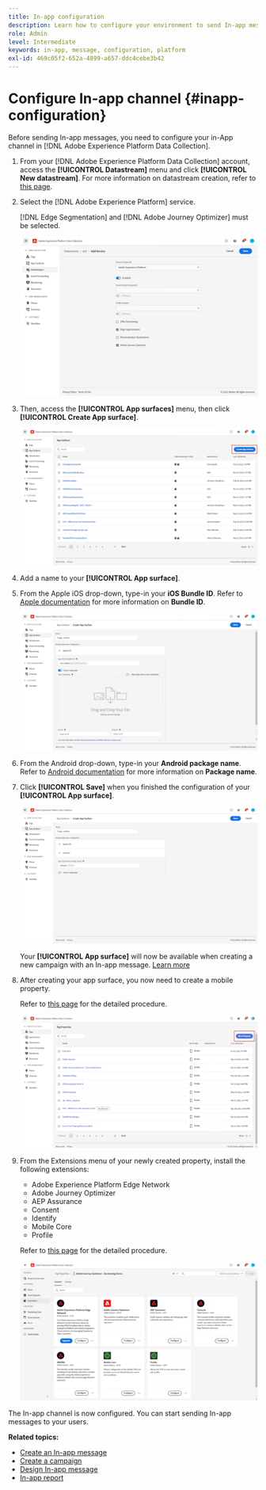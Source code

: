 ```yaml
---
title: In-app configuration
description: Learn how to configure your environment to send In-app messages with Journey Optimizer
role: Admin
level: Intermediate
keywords: in-app, message, configuration, platform
exl-id: 469c05f2-652a-4899-a657-ddc4cebe3b42
---
```

# Configure In-app channel {#inapp-configuration}

Before sending In-app messages, you need to configure your in-App channel in [!DNL Adobe Experience Platform Data Collection].

1. From your [!DNL Adobe Experience Platform Data Collection] account, access the **[!UICONTROL Datastream]** menu and click **[!UICONTROL New datastream]**. For more information on datastream creation, refer to [this page](https://aep-sdks.gitbook.io/docs/getting-started/configure-datastreams).

1. Select the [!DNL Adobe Experience Platform] service.

    [!DNL Edge Segmentation] and [!DNL Adobe Journey Optimizer] must be selected.

    ![](assets/inapp_config_6.png)

1. Then, access the **[!UICONTROL App surfaces]** menu, then click **[!UICONTROL Create App surface]**.

    ![](assets/inapp_config_1.png)

1. Add a name to your **[!UICONTROL App surface]**.

1. From the Apple iOS drop-down, type-in your **iOS Bundle ID**. Refer to [Apple documentation](https://developer.apple.com/documentation/appstoreconnectapi/bundle_ids) for more information on **Bundle ID**.

    ![](assets/inapp_config_2.png)

1. From the Android drop-down, type-in your **Android package name**. Refer to [Android documentation](https://support.google.com/admob/answer/9972781?hl=en#:~:text=The%20package%20name%20of%20an,supported%20third%2Dparty%20Android%20stores) for more information on **Package name**.

1. Click **[!UICONTROL Save]** when you finished the configuration of your **[!UICONTROL App surface]**.

    ![](assets/inapp_config_3.png)

    Your **[!UICONTROL App surface]** will now be available when creating a new campaign with an In-app message. [Learn more](create-in-app.md)

1. After creating your app surface, you now need to create a mobile property. 

    Refer to [this page](https://experienceleague.adobe.com/docs/experience-platform/tags/admin/companies-and-properties.html#for-mobile) for the detailed procedure.

    ![](assets/inapp_config_4.png)

1. From the Extensions menu of your newly created property, install the following extensions:

    * Adobe Experience Platform Edge Network
    * Adobe Journey Optimizer
    * AEP Assurance
    * Consent
    * Identify
    * Mobile Core
    * Profile

    Refer to [this page](https://experienceleague.adobe.com/docs/experience-platform/tags/ui/extensions/overview.html#add-a-new-extension) for the detailed procedure.

    ![](assets/inapp_config_5.png)

The In-app channel is now configured. You can start sending In-app messages to your users.

**Related topics:**

* [Create an In-app message](create-in-app.md)
* [Create a campaign](../campaigns/create-campaign.md)
* [Design In-app message](design-in-app.md)
* [In-app report](../reports/campaign-global-report.md#inapp-report)
